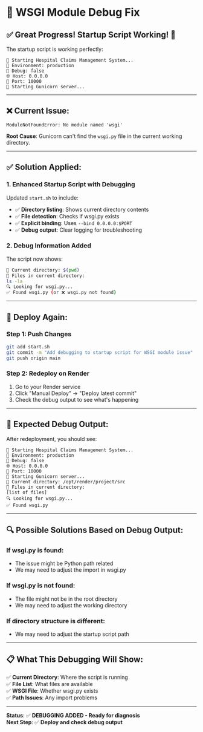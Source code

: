 # 🔧 WSGI Module Debug Fix

## ✅ **Great Progress! Startup Script Working! 🎉**

The startup script is working perfectly:
```
🚀 Starting Hospital Claims Management System...
📍 Environment: production
🔧 Debug: false
🌐 Host: 0.0.0.0
🔌 Port: 10000
🚀 Starting Gunicorn server...
```

---

## ❌ **Current Issue:**
```
ModuleNotFoundError: No module named 'wsgi'
```

**Root Cause**: Gunicorn can't find the `wsgi.py` file in the current working directory.

---

## ✅ **Solution Applied:**

### **1. Enhanced Startup Script with Debugging**
Updated `start.sh` to include:
- ✅ **Directory listing**: Shows current directory contents
- ✅ **File detection**: Checks if wsgi.py exists
- ✅ **Explicit binding**: Uses `--bind 0.0.0.0:$PORT`
- ✅ **Debug output**: Clear logging for troubleshooting

### **2. Debug Information Added**
The script now shows:
```bash
📁 Current directory: $(pwd)
📄 Files in current directory:
ls -la
🔍 Looking for wsgi.py...
✅ Found wsgi.py (or ❌ wsgi.py not found)
```

---

## 🚀 **Deploy Again:**

### **Step 1: Push Changes**
```bash
git add start.sh
git commit -m "Add debugging to startup script for WSGI module issue"
git push origin main
```

### **Step 2: Redeploy on Render**
1. Go to your Render service
2. Click "Manual Deploy" → "Deploy latest commit"
3. Check the debug output to see what's happening

---

## 🎯 **Expected Debug Output:**

After redeployment, you should see:
```
🚀 Starting Hospital Claims Management System...
📍 Environment: production
🔧 Debug: false
🌐 Host: 0.0.0.0
🔌 Port: 10000
🚀 Starting Gunicorn server...
📁 Current directory: /opt/render/project/src
📄 Files in current directory:
[list of files]
🔍 Looking for wsgi.py...
✅ Found wsgi.py
```

---

## 🔍 **Possible Solutions Based on Debug Output:**

### **If wsgi.py is found:**
- The issue might be Python path related
- We may need to adjust the import in wsgi.py

### **If wsgi.py is not found:**
- The file might not be in the root directory
- We may need to adjust the working directory

### **If directory structure is different:**
- We may need to adjust the startup script path

---

## 📋 **What This Debugging Will Show:**

✅ **Current Directory**: Where the script is running  
✅ **File List**: What files are available  
✅ **WSGI File**: Whether wsgi.py exists  
✅ **Path Issues**: Any import problems  

---

**Status**: ✅ **DEBUGGING ADDED - Ready for diagnosis**  
**Next Step**: ✅ **Deploy and check debug output**
